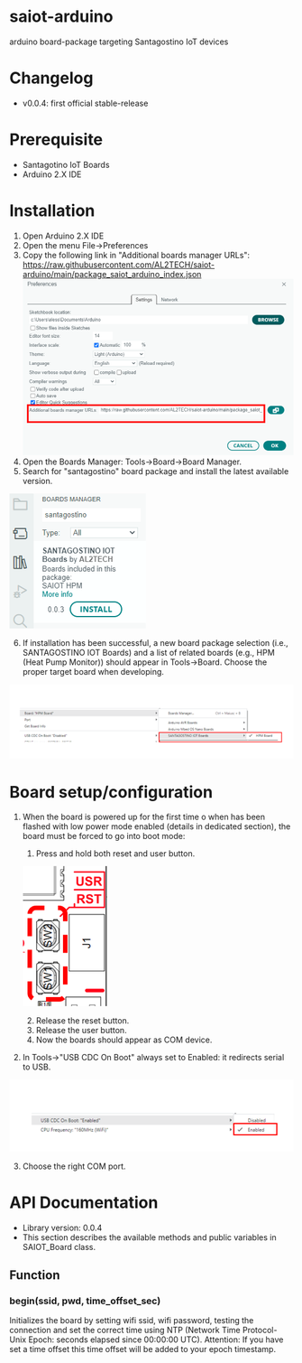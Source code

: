 # saiot-arduino
arduino board-package targeting Santagostino IoT devices

# Changelog
* v0.0.4: first official stable-release

# Prerequisite
* Santagotino IoT Boards
* Arduino 2.X IDE
# Installation
1. Open Arduino 2.X IDE
2. Open the menu File->Preferences
3. Copy the following link in "Additional boards manager URLs": https://raw.githubusercontent.com/AL2TECH/saiot-arduino/main/package_saiot_arduino_index.json
![Arduino preferences](imgs/preferences.PNG "Arduino preferences")
4. Open the Boards Manager: Tools->Board->Board Manager.
5. Search for "santagostino" board package and install the latest available version.

![Arduino boards manager](imgs/boards_manager.PNG "Arduino boards manager")

6. If installation has been successful, a new board package selection (i.e., SANTAGOSTINO IOT Boards) and a list of related boards (e.g., HPM (Heat Pump Monitor)) should appear in Tools->Board. Choose the proper target board when developing.

![SAIOT board selection](imgs/saiot_boards_selection.PNG "SAIOT board selection")

# Board setup/configuration
1. When the board is powered up for the first time o when has been flashed with low power mode enabled (details in dedicated section), the board must be forced to go into boot mode: 
    1. Press and hold both reset and user button.

    ![Buttons](imgs/buttons.PNG "Buttons")

    2. Release the reset button.
    3. Release the user button.
    4. Now the boards should appear as COM device.
2. In Tools->"USB CDC On Boot" always set to Enabled: it redirects serial to USB.

![USB CDC Enabled](imgs/cdc_enabled.PNG "USB CDC Enabled")

3. Choose the right COM port.

# API Documentation 
* Library version: 0.0.4
* This section describes the available methods and public variables in SAIOT_Board class.
## Function
### begin(ssid, pwd, time_offset_sec)
Initializes the board by setting wifi ssid, wifi password, testing the connection and set the correct time using NTP (Network Time Protocol-Unix Epoch: seconds elapsed since 00:00:00 UTC). Attention: If you have set a time offset this time offset will be added to your epoch timestamp.


